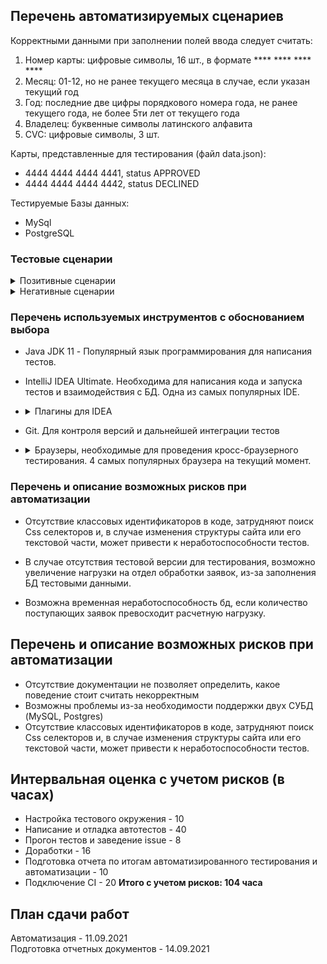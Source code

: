 ## Перечень автоматизируемых сценариев

Корректными данными при заполнении полей ввода следует считать:
1. Номер карты: цифровые символы, 16 шт., в формате **** **** **** ****
1. Месяц: 01-12, но не ранее текущего месяца в случае, если указан текущий год
1. Год: последние две цифры порядкового номера года, не ранее текущего года, не более 5ти лет от текущего года
1. Владелец: буквенные символы латинского алфавита
1. CVC: цифровые символы, 3 шт.

Карты, представленные для тестирования (файл data.json):
* 4444 4444 4444 4441, status APPROVED
* 4444 4444 4444 4442, status DECLINED

Тестируемые Базы данных:
* MySql
* PostgreSQL

### Тестовые сценарии


<details>
   <summary>Позитивные сценарии</summary>

   1. Оплата по карте со статусом APPROVED  
   Номер карты 4444 4444 4444 4441, остальные поля заполнены корректными значениями  
   Ожидаемый результат: появилось всплывающее окно "Операция одобрена Банком", в БД в payment_entity появилась запись со статусом APPROVED

   1. Кредит по данным карты со статусом APPROVED   
   Номер карты 4444 4444 4444 4441, остальные поля заполнены корректными значениями  
   Ожидаемый результат: появилось всплывающее окно "Операция одобрена Банком", в БД в credit_request_entity появилась запись со статусом APPROVED

   1. Оплата по карте со статусом DECLINED    
   Номер карты 4444 4444 4444 4442, остальные поля заполнены корректными значениями   
   Ожидаемый результат: появилось всплывающее окно "Ошибка! Банк отказал в проведении операции", в БД в payment_entity появилась запись со статусом DECLINED

   1. Кредит по данным карты со статусом DECLINED  
   Номер карты 4444 4444 4444 4442, остальные поля заполнены корректными значениями  
   Ожидаемый результат: появилось всплывающее окно "Ошибка! Банк отказал в проведении операции", в БД в credit_request_entity появилась запись со статусом DECLINED
</details>
<details>
<summary>Негативные сценарии</summary>

1. Оплата по несуществующей карте   
   Номер карты сгенерирован Faker, остальные поля заполнены корректными значениями  
   Ожидаемый результат: появилось всплывающее окно "Ошибка! Банк отказал в проведении операции", в БД в payment_entity новая запись не появилась

2. Кредит по данным несуществующей карты   
   Номер карты сгенерирован Faker, остальные поля заполнены корректными значениями  
   Ожидаемый результат: появилось всплывающее окно "Ошибка! Банк отказал в проведении операции", в БД в credit_request_entity новая запись не появилась

3. Оплата по карте, указан невалидный номер   
   Номер карты из 15 цифр, остальные поля заполнены корректными значениями  
   Ожидаемый результат: под полем Номер карты появилось сообщение об ошибке "Неверный формат", в БД в payment_entity новая запись не появилась

4. Кредит по данным карты, указан невалидный номер    
   Номер карты из 15 цифр, остальные поля заполнены корректными значениями  
   Ожидаемый результат: под полем Номер карты появилось сообщение об ошибке "Неверный формат", в БД в credit_request_entity новая запись не появилась

5. Оплата по карте с истекшим сроком действия (месяц)  
   Номер карты 4444 4444 4444 4441, указать предыдущий месяц, текущий год, остальные поля заполнены корректными значениями  
   Ожидаемый результат: под полем Месяц появилось сообщение об ошибке "Неверно указан срок действия карты", в БД в payment_entity новая запись не появилась

6. Кредит по данным карты с истекшим сроком действия (месяц)  
   Номер карты 4444 4444 4444 4441, указать предыдущий месяц, текущий год, остальные поля заполнены корректными значениями  
   Ожидаемый результат: под полем Месяц появилось сообщение об ошибке "Неверно указан срок действия карты", в БД в credit_request_entity новая запись не появилась

7. Оплата по данным карты, указан невалидный месяц   
   Номер карты 4444 4444 4444 4441, в поле Месяц указать 00, остальные поля заполнены корректными значениями  
   Ожидаемый результат: под полем Месяц появилось сообщение об ошибке "Неверно указан срок действия карты", в БД в payment_entity новая запись не появилась

8. Кредит по данным карты, указан невалидный месяц   
   Номер карты 4444 4444 4444 4441, в поле Месяц указать 00, остальные поля заполнены корректными значениями  
   Ожидаемый результат: под полем Месяц появилось сообщение об ошибке "Неверно указан срок действия карты", в БД в credit_request_entity новая запись не появилась
   
9. Оплата по данным карты, указан невалидный месяц   
   Номер карты 4444 4444 4444 4441, в поле Месяц указать 13, остальные поля заполнены корректными значениями  
   Ожидаемый результат: под полем Месяц появилось сообщение об ошибке "Неверно указан срок действия карты", в БД в payment_entity новая запись не появилась

10. Кредит по данным карты, указан невалидный месяц   
    Номер карты 4444 4444 4444 4441, в поле Месяц указать 13, остальные поля заполнены корректными значениями  
    Ожидаемый результат: под полем Месяц появилось сообщение об ошибке "Неверно указан срок действия карты", в БД в payment_entity новая запись не появилась

11. Оплата по карте с истекшим сроком действия (год)  
    Номер карты 4444 4444 4444 4441, указать предыдущий год, остальные поля заполнены корректными значениями  
    Ожидаемый результат: под полем Год появилось сообщение об ошибке "Истёк срок действия карты", в БД в payment_entity новая запись не появилась

12. Кредит по данным карты с истекшим сроком действия (год)  
    Номер карты 4444 4444 4444 4441, указать предыдущий год, остальные поля заполнены корректными значениями  
    Ожидаемый результат: под полем Год появилось сообщение об ошибке "Истёк срок действия карты", в БД в credit_request_entity новая запись не появилась

13. Оплата по данным карты, указан невалидный год   
    Номер карты 4444 4444 4444 4441, в поле Год указать "последние две цифры текущего года + 6", остальные поля заполнены корректными значениями  
    Ожидаемый результат: под полем Год появилось сообщение об ошибке "Неверно указан срок действия карты", в БД в payment_entity новая запись не появилась

14. Кредит по данным карты, указан невалидный год   
    Номер карты 4444 4444 4444 4441, в поле Год указать "последние две цифры текущего года + 6", остальные поля заполнены корректными значениями  
    Ожидаемый результат: под полем Год появилось сообщение об ошибке "Неверно указан срок действия карты", в БД в credit_request_entity новая запись не появилась

15. Оплата по данным карты, указано некорректное значение в поле Владелец  
    Номер карты 4444 4444 4444 4441, в поле Владелец указать некорректные данные, остальные поля заполнены корректными значениями  
    Ожидаемый результат: под полем Владелец появилось сообщение об ошибке, в БД в payment_entity новая запись не появилась

16. Кредит по данным карты, указано некорректное значение в поле Владелец   
    Номер карты 4444 4444 4444 4441, в поле Владелец указать некорректные данные, остальные поля заполнены корректными значениями  
    Ожидаемый результат: под полем Владелец появилось сообщение об ошибке, в БД в credit_request_entity новая запись не появилась

17. Оплата по данным карты, указано некорректное значение в поле CVC/CVV   
    Номер карты 4444 4444 4444 4441, в поле CVC/CVV указать 0, остальные поля заполнены корректными значениями  
    Ожидаемый результат: под полем CVC/CVV появилось сообщение об ошибке "Неверный формат", в БД в payment_entity новая запись не появилась

18. Кредит по данным карты, указано некорректное значение в поле CVC/CVV   
    Номер карты 4444 4444 4444 4441, в поле CVC/CVV указать 0, остальные поля заполнены корректными значениями  
    Ожидаемый результат: под полем CVC/CVV появилось сообщение об ошибке "Неверный формат", в БД в credit_request_entity новая запись не появилась
</details>
<h3>Перечень используемых инструментов с обоснованием выбора</h3>

- Java JDK 11 - Популярный язык программирования для написания тестов.
- IntelliJ IDEA Ultimate. Необходима для написания кода и запуска тестов и взаимодействия с БД. Одна из самых популярных IDE.
- <details>
  <summary>Плагины для IDEA</summary>
  
  - Gradle/Maven - Проект-менеджер автоматической сборки.
  - JUnit5 - Тестовый фреймворк.
  - Selenide - Фреймворк для автоматизированного тестирования веб-приложений.
  - Allure Framework - Генерация отчетов.
  - JavaFaker - Генерация данных, для заполнения полей в заявке.
  - Docker - запуск контейнеров с ПО, необходимым для работы с сервисом, без установки на ПК.
  </details>
  
- Git. Для контроля версий и дальнейшей интеграции тестов

- <details>
  <summary>Браузеры, необходимые для проведения кросс-браузерного тестирования. 4 самых популярных браузера на текущий момент.</summary>

    - Microsoft Edge
    - Mozilla Firefox v.91
    - Safari v.13
    - Google Chrome v.92
  </details>

<h3>Перечень и описание возможных рисков при автоматизации</h3>

- Отсутствие классовых идентификаторов в коде, затрудняют поиск Css селекторов и,
  в случае изменения структуры сайта или его текстовой части, может привести к неработоспособности тестов.

- В случае отсутствия тестовой версии для тестирования, возможно увеличение нагрузки на отдел обработки заявок, из-за заполнения БД тестовыми данными.

- Возможна временная неработоспособность бд, если количество поступающих заявок превосходит расчетную нагрузку.

## Перечень и описание возможных рисков при автоматизации
* Отсутствие документации не позволяет определить, какое поведение стоит считать некорректным
* Возможны проблемы из-за необходимости поддержки двух СУБД (MySQL, Postgres)
* Отсутствие классовых идентификаторов в коде, затрудняют поиск Css селекторов и,
  в случае изменения структуры сайта или его текстовой части, может привести к неработоспособности тестов.

## Интервальная оценка с учетом рисков (в часах)

- Настройка тестового окружения - 10
- Написание и отладка автотестов - 40
- Прогон тестов и заведение issue - 8
- Доработки - 16
- Подготовка отчета по итогам автоматизированного тестирования и автоматизации - 10
- Подключение CI - 20
**Итого с учетом рисков: 104 часа**

## План сдачи работ
Автоматизация - 11.09.2021  
Подготовка отчетных документов - 14.09.2021  
